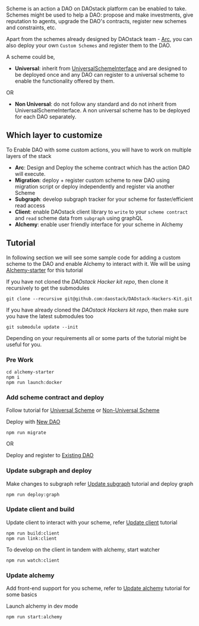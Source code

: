 Scheme is an action a DAO on DAOstack platform can be enabled to take. Schemes might be used to help a DAO: propose and make investments, give reputation to agents, upgrade the DAO's contracts, register new schemes and constraints, etc.

Apart from the schemes already designed by DAOstack team - [Arc](https://github.com/daostack/arc/tree/master/contracts/), you can also deploy your own `Custom Schemes` and register them to the DAO.

A scheme could be,

  - **Universal**: inherit from [UniversalSchemeInterface](https://github.com/daostack/arc/blob/master/contracts/universalSchemes/UniversalSchemeInterface.sol) and are designed to be deployed once and any DAO can register to a universal scheme to enable the functionality offered by them.

  OR

  - **Non Universal**: do not follow any standard and do not inherit from UniversalSchemeInterface. A non universal scheme has to be deployed for each DAO separately.

## Which layer to customize

To Enable DAO with some custom actions, you will have to work on multiple layers of the stack

  - **Arc**: Design and Deploy the scheme contract which has the action DAO will execute.
  - **Migration**: deploy + register custom scheme to new DAO using migration script or deploy independently and register via another Scheme
  - **Subgraph**: develop subgraph tracker for your scheme for faster/efficient read access
  - **Client**: enable DAOstack client library to `write` to your `scheme contract` and `read` scheme data from `subgraph` using graphQL
  - **Alchemy**: enable user friendly interface for your scheme in Alchemy

## Tutorial
  
In following section we will see some sample code for adding a custom scheme to the DAO and enable Alchemy to interact with it.
We will be using [Alchemy-starter](https://github.com/daostack/DAOstack-Hackers-Kit/tree/master/alchemy-starter) for this tutorial

If you have not cloned the *DAOstack Hacker kit repo*, then clone it recursively to get the submodules

    git clone --recursive git@github.com:daostack/DAOstack-Hackers-Kit.git

If you have already cloned the *DAOstack Hackers kit repo*, then make sure you have the latest submodules too

    git submodule update --init

Depending on your requirements all or some parts of the tutorial might be useful for you.

### Pre Work

    cd alchemy-starter
    npm i
    npm run launch:docker 

### Add scheme contract and deploy

Follow tutorial for [Universal Scheme](../developCustomUniScheme/) or [Non-Universal Scheme](../developCustomNonUniScheme/)
  
Deploy with [New DAO](../registerToNewDAO)
        
    npm run migrate

OR

Deploy and register to [Existing DAO](../registerToExistingDAO/)

### Update subgraph and deploy

Make changes to subgraph refer [Update subgraph](../subgraphForNewScheme/) tutorial and deploy graph

    npm run deploy:graph

### Update client and build

Update client to interact with your scheme, refer [Update client](../clientForNewScheme/) tutorial

    npm run build:client
    npm run link:client

To develop on the client in tandem with alchemy, start watcher

    npm run watch:client

### Update alchemy

Add front-end support for you scheme, refer to [Update alchemy](../alchemyIntegrationForNewScheme/) tutorial for some basics

Launch alchemy in dev mode

    npm run start:alchemy
